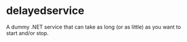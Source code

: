 # delayedservice
A dummy .NET service that can take as long (or as little) as you want to start and/or stop. 
